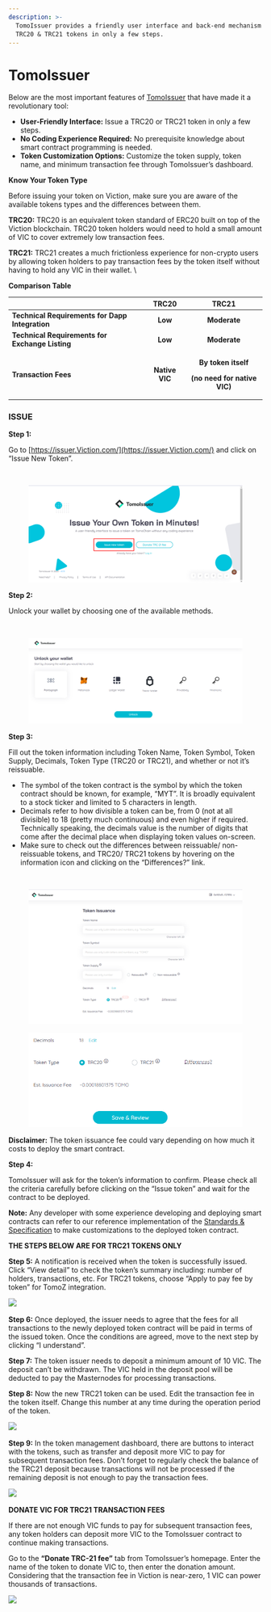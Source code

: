 ```yaml
---
description: >-
  TomoIssuer provides a friendly user interface and back-end mechanism to issue
  TRC20 & TRC21 tokens in only a few steps.
---
```


# TomoIssuer

Below are the most important features of [TomoIssuer](https://issuer.Viction.com/) that have made it a revolutionary tool:

* **User-Friendly Interface:** Issue a TRC20 or TRC21 token in only a few steps.
* **No Coding Experience Required:** No prerequisite knowledge about smart contract programming is needed.
* **Token Customization Options:** Customize the token supply, token name, and minimum transaction fee through TomoIssuer’s dashboard.

**‌Know Your Token Type**

Before issuing your token on Viction, make sure you are aware of the available tokens types and the differences between them.

**TRC20:** TRC20 is an equivalent token standard of ERC20 built on top of the Viction blockchain. TRC20 token holders would need to hold a small amount of VIC to cover extremely low transaction fees.

**TRC21:** TRC21 creates a much frictionless experience for non-crypto users by allowing token holders to pay transaction fees by the token itself without having to hold any VIC in their wallet. \\

**Comparison Table**

|                                                 |    **TRC20**    |                                         **TRC21**                                        |
| ----------------------------------------------- | :-------------: | :--------------------------------------------------------------------------------------: |
| **Technical Requirements for Dapp Integration** |     **Low**     |                                       **Moderate**                                       |
| **Technical Requirements for Exchange Listing** |     **Low**     |                                       **Moderate**                                       |
| **Transaction Fees**                            | **Native VIC** | <p><strong>By token itself</strong></p><p><strong>(no need for native VIC)</strong></p> |

### ISSUE

**Step 1:**

Go to [https://issuer.Viction.com/](https://issuer.Viction.com/) and click on “Issue New Token”.

<div>

<img src="https://lh3.googleusercontent.com/ndCZhxRX0DduCHamfc5suwnVgXZQMFkSASLryG9M_C3m0XF7uHRPkjN-XqQ9HdWgMDllWsuqQPgLR1d8eiucYwxKtisx8wkoG_vkLF1eA7VdCEgMmMCrK0duv7h3u85CrpG1O_Zz" alt="">

 

<figure><img src="../../.gitbook/assets/Screenshot_2 (2).png" alt=""><figcaption></figcaption></figure>

</div>

**Step 2:**

Unlock your wallet by choosing one of the available methods.

<div>

<img src="https://lh5.googleusercontent.com/5i4cEou5twtRPvc8KlIDBUnYTUnOxqkdBsIGtdO3f1BI2wxNuhKDyPcbwPJP2g1iMY1386YvY1f-WH_BkTO5YXojnaIgRR1BmKCb72KcJNwg4lT2kktO7WCZWfq9EuU0YnTctulc" alt="">

 

<figure><img src="../../.gitbook/assets/Screenshot_3 (2).png" alt=""><figcaption></figcaption></figure>

</div>

**Step 3:**

Fill out the token information including Token Name, Token Symbol, Token Supply, Decimals, Token Type (TRC20 or TRC21), and whether or not it’s reissuable.

* The symbol of the token contract is the symbol by which the token contract should be known, for example, “MYT”. It is broadly equivalent to a stock ticker and limited to 5 characters in length.
* Decimals refer to how divisible a token can be, from 0 (not at all divisible) to 18 (pretty much continuous) and even higher if required. Technically speaking, the decimals value is the number of digits that come after the decimal place when displaying token values on-screen.
* Make sure to check out the differences between reissuable/ non-reissuable tokens, and TRC20/ TRC21 tokens by hovering on the information icon and clicking on the “Differences?” link.

<div>

<img src="https://lh4.googleusercontent.com/RccOJoSplATEnan10naKZ0PW-qrB-L_cOiJNpQFJBhLJH9ENCkRl77eKfqKQtrVd3B6pkElCrB7iOZCMokegoibCrwmIKMXsM3WljvPgFa7n7Nzxddct4sofZUEmaetbKYOB83TH" alt="">

 

<figure><img src="../../.gitbook/assets/Screenshot_1 (2).png" alt=""><figcaption></figcaption></figure>

</div>

<figure><img src="../../.gitbook/assets/Screenshot_2.png" alt=""><figcaption></figcaption></figure>

**Disclaimer:** The token issuance fee could vary depending on how much it costs to deploy the smart contract.

**Step 4:**

TomoIssuer will ask for the token’s information to confirm. Please check all the criteria carefully before clicking on the “Issue token” and wait for the contract to be deployed.

**Note:** Any developer with some experience developing and deploying smart contracts can refer to our reference implementation of the [Standards & Specification](https://docs.Viction.com/developer-guide/standards-and-specification) to make customizations to the deployed token contract.

**THE STEPS BELOW ARE FOR TRC21 TOKENS ONLY**

**Step 5:** A notification is received when the token is successfully issued. Click “View detail” to check the token’s summary including: number of holders, transactions, etc. For TRC21 tokens, choose “Apply to pay fee by token” for TomoZ integration.

![](https://lh6.googleusercontent.com/s8zaJXonmRhE2DW8G2pCESXg9p5OHfYGmZYmf7iO\_h9Km5ddMq2MPCq-PE1gyPlPSbqsSCHN0ES6sdL4lNanfr3RWk-L1iEivRQnmW4fOP2KEg5IV4hBgEUccX9fy5RhTLjNejbL)

**Step 6:** Once deployed, the issuer needs to agree that the fees for all transactions to the newly deployed token contract will be paid in terms of the issued token. Once the conditions are agreed, move to the next step by clicking “I understand”.

**Step 7:** The token issuer needs to deposit a minimum amount of 10 VIC. The deposit can’t be withdrawn. The VIC held in the deposit pool will be deducted to pay the Masternodes for processing transactions.

**Step 8:** Now the new TRC21 token can be used. Edit the transaction fee in the token itself. Change this number at any time during the operation period of the token.

![](https://lh6.googleusercontent.com/DgX6LNwhUIybgabf3K9iLpd\_DPYkgLrHHWlJ3RML8qPQoZa\_Dvp5rvaJ8c8ZOwnEfkcyRJtlUqYB5-PuY3X0pjdJglnFZ0-j9eL2Lb1QXdJaMmm7jUh526k9oyF-\_RHZUD-hG9Rd)

**Step 9:** In the token management dashboard, there are buttons to interact with the tokens, such as transfer and deposit more VIC to pay for subsequent transaction fees. Don’t forget to regularly check the balance of the TRC21 deposit because transactions will not be processed if the remaining deposit is not enough to pay the transaction fees.

![](https://lh3.googleusercontent.com/I2ffwVcBRRPCo43hFDXrc-9HXoXdzxQWJofCbR4R-VW342b0EChRjR3tcR3TP3tKu3s26v6MjP7NnGgJqVBvBBiEELNLj1W82UhSH6YZM6akbFLlGAoh6FAp5t77q4njg8DQyiqK)

**DONATE VIC FOR TRC21 TRANSACTION FEES**

If there are not enough VIC funds to pay for subsequent transaction fees, any token holders can deposit more VIC to the TomoIssuer contract to continue making transactions.‌

Go to the **“Donate TRC-21 fee”** tab from TomoIssuer’s homepage. Enter the name of the token to donate VIC to, then enter the donation amount. Considering that the transaction fee in Viction is near-zero, 1 VIC can power thousands of transactions.

![](https://lh5.googleusercontent.com/PL-tz1-aPJlSOOaNlMBgj3He75quhYhHTv9DXzNAvlwlvfZ8iXD-XmznFiq7K5hFhtzqGP8GMBXcrvobrE8-MfNqtygA48BI7OnjY9DYY5v5Up1V9k0cd3QkkQfxTNG36VYWbdy3)
